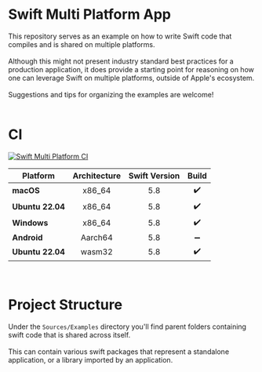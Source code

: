# Swift Multi Platform App

This repository serves as an example on how to write Swift code that compiles and is shared on multiple platforms.
<br/> <br/>
Although this might not present industry standard best practices for a production application, it does provide a starting point for reasoning on how one can leverage Swift on multiple platforms, outside of Apple's ecosystem.
<br/> <br/>
Suggestions and tips for organizing the examples are welcome!
<br/> <br/>

# CI 
[![Swift Multi Platform CI](https://github.com/Swift-Commons/SwiftMultiPlatform/actions/workflows/main.yml/badge.svg)](https://github.com/Swift-Commons/SwiftMultiPlatform/actions/workflows/main.yml)

| Platform | **Architecture** | **Swift Version** | **Build** |
|---|:---:|:---:|:---:|
| **macOS**        | x86_64 | 5.8 | :heavy_check_mark: |
| **Ubuntu 22.04** | x86_64 | 5.8 | :heavy_check_mark: |
| **Windows** | x86_64 | 5.8 | :heavy_check_mark: |
| **Android** | Aarch64 | 5.8 | :heavy_minus_sign: |
| **Ubuntu 22.04** | wasm32 | 5.8 | :heavy_check_mark: |

<br/>

# Project Structure

Under the `Sources/Examples` directory you'll find parent folders containing swift code that is shared across itself. 
<br/> <br/>
This can contain various swift packages that represent a standalone application, or a library imported by an application.
